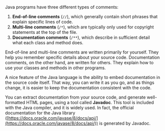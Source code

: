 Java programs have three different types of comments:



1.  **End-of-line comments** (`//`), which generally contain short phrases that explain specific lines of code.
1.  **Multi-line comments** (`/*`), which are typically only used for copyright statements at the top of the file.
1.  **Documentation comments** (`/**`), which describe in sufficient detail what each class and method does.


End-of-line and multi-line comments are written primarily for yourself.
They help you remember specific details about your source code.
Documentation comments, on the other hand, are written for others.
They explain how to use your classes and methods in other programs.


A nice feature of the Java language is the ability to embed documentation in the source code itself.
That way, you can write it as you go, and as things change, it is easier to keep the documentation consistent with the code.

You can extract documentation from your source code, and generate well-formatted HTML pages, using a tool called **Javadoc**.
This tool is included with the Java compiler, and it is widely used.
In fact, the official documentation for the Java library ([https://docs.oracle.com/javase/8/docs/api/](https://docs.oracle.com/javase/8/docs/api/)) is generated by Javadoc.